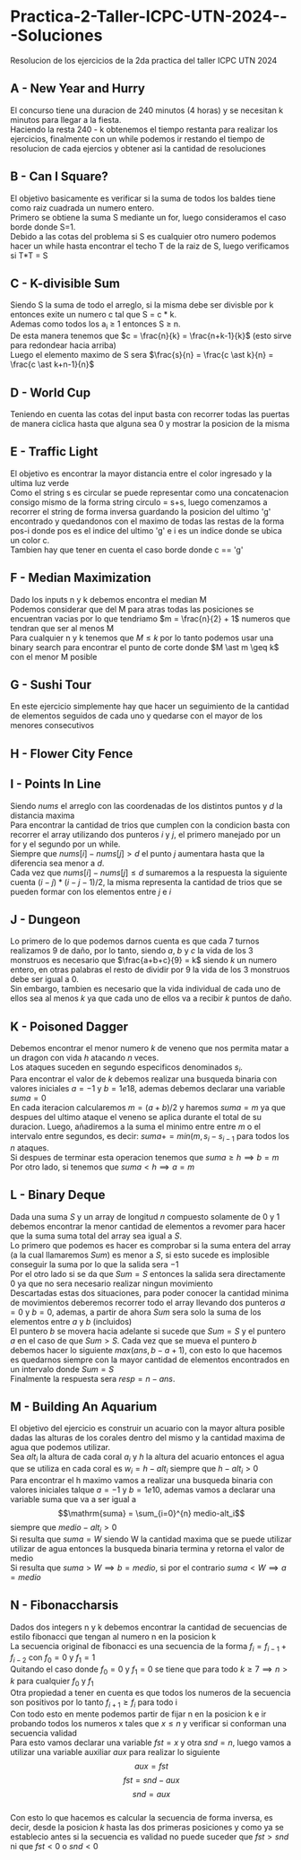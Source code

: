 # Practica-2-Taller-ICPC-UTN-2024---Soluciones
Resolucion de los ejercicios de la 2da practica del taller ICPC UTN 2024

## A - New Year and Hurry
El concurso tiene una duracion de 240 minutos (4 horas) y se necesitan k minutos para llegar a la fiesta. <br>
Haciendo la resta 240 - k obtenemos el tiempo restanta para realizar los ejercicios, finalmente con un while podemos ir restando el tiempo de resolucion de cada ejercios y obtener asi la cantidad de resoluciones

## B - Can I Square?
El objetivo basicamente es verificar si la suma de todos los baldes tiene como raiz cuadrada un numero entero. <br>
Primero se obtiene la suma S mediante un for, luego consideramos el caso borde donde S=1. <br>
Debido a las cotas del problema si S es cualquier otro numero podemos hacer un while hasta encontrar el techo T de la raiz de S, luego verificamos si T*T = S

## C - K-divisible Sum
Siendo S la suma de todo el arreglo, si la misma debe ser divisble por k entonces exite un numero c tal que S = c * k. <br>
Ademas como todos los a<sub>i</sub> $\geq$ 1 entonces S $\geq$ n. <br>
De esta manera tenemos que $c = \frac{n}{k} = \frac{n+k-1}{k}$ (esto sirve para redondear hacia arriba) <br>
Luego el elemento maximo de S sera $\frac{s}{n} = \frac{c \ast k}{n} = \frac{c \ast k+n-1}{n}$

## D - World Cup
Teniendo en cuenta las cotas del input basta con recorrer todas las puertas de manera ciclica hasta que alguna sea 0 y mostrar la posicion de la misma

## E - Traffic Light
El objetivo es encontrar la mayor distancia entre el color ingresado y la ultima luz verde <br>
Como el string s es circular se puede representar como una concatenacion consigo mismo de la forma string circulo = s+s, luego comenzamos a recorrer el string de forma inversa guardando la posicion del ultimo 'g' encontrado y quedandonos con el maximo de todas las restas de la forma pos-i donde pos es el indice del ultimo 'g' e i es un indice donde se ubica un color c. <br>
Tambien hay que tener en cuenta el caso borde donde c == 'g'

## F - Median Maximization
Dado los inputs n y k debemos encontra el median M <br>
Podemos considerar que del M para atras todas las posiciones se encuentran vacias por lo que tendriamo $m = \frac{n}{2} + 1$ numeros que tendran que ser al menos M <br>
Para cualquier n y k tenemos que $M \leq k$ por lo tanto podemos usar una binary search para encontrar el punto de corte donde $M \ast m \geq k\$ con el menor M posible <br>

## G - Sushi Tour
En este ejercicio simplemente hay que hacer un seguimiento de la cantidad de elementos seguidos de cada uno y quedarse con el mayor de los menores consecutivos

## H - Flower City Fence


## I - Points In Line
Siendo $nums$ el arreglo con las coordenadas de los distintos puntos y $d$ la distancia maxima <br>
Para encontrar la cantidad de trios que cumplen con la condicion basta con recorrer el array utilizando dos punteros $i$ y $j$, el primero manejado por un for y el segundo por un while. <br>
Siempre que $nums[i] - nums[j] > d$ el punto $j$ aumentara hasta que la diferencia sea menor a $d$. <br>
Cada vez que $nums[i] - nums[j] \leq d$ sumaremos a la respuesta la siguiente cuenta $(i-j)*(i-j-1)/2$, la misma representa la cantidad de trios que se pueden formar con los elementos entre $j$ e $i$

## J - Dungeon
Lo primero de lo que podemos darnos cuenta es que cada 7 turnos realizamos 9 de daño, por lo tanto, siendo $a$, $b$ y $c$ la vida de los 3 monstruos es necesario que $\frac{a+b+c}{9} = k$ siendo $k$ un numero entero, en otras palabras el resto de dividir por 9 la vida de los 3 monstruos debe ser igual a 0. <br>
Sin embargo, tambien es necesario que la vida individual de cada uno de ellos sea al menos $k$ ya que cada uno de ellos va a recibir $k$ puntos de daño.

## K - Poisoned Dagger
Debemos encontrar el menor numero $k$ de veneno que nos permita matar a un dragon con vida $h$ atacando $n$ veces. <br>
Los ataques suceden en segundo especificos denominados $s_i$. <br>
Para encontrar el valor de $k$ debemos realizar una busqueda binaria con valores iniciales $a = -1$ y $b = 1e18$, ademas debemos declarar una variable $suma = 0$ <br>
En cada iteracion calcularemos $m = (a+b)/2$ y haremos $suma = m$ ya que despues del ultimo ataque el veneno se aplica durante el total de su duracion. Luego, añadiremos a la suma el minimo entre entre $m$ o el intervalo entre segundos, es decir: $suma += min(m,s_i - s_{i-1}$ para todos los $n$ ataques. <br> 
Si despues de terminar esta operacion tenemos que $suma \geq h \implies b = m$ <br>
Por otro lado, si tenemos que $suma < h \implies a = m$

## L - Binary Deque
Dada una suma $S$ y un array de longitud $n$ compuesto solamente de 0 y 1 debemos encontrar la menor cantidad de elementos a revomer para hacer que la suma suma total del array sea igual a $S$. <br>
Lo primero que podemos es hacer es comprobar si la suma entera del array (a la cual llamaremos $Sum$) es menor a $S$, si esto sucede es implosible conseguir la suma por lo que la salida sera $-1$ <br>
Por el otro lado si se da que $Sum = S$ entonces la salida sera directamente $0$ ya que no sera necesario realizar ningun movimiento <br>
Descartadas estas dos situaciones, para poder conocer la cantidad minima de movimientos deberemos recorrer todo el array llevando dos punteros $a=0$ y $b=0$, ademas, a partir de ahora $Sum$ sera solo la suma de los elementos entre $a$ y $b$ (incluidos) <br>
El puntero $b$ se movera hacia adelante si sucede que $Sum = S$ y el puntero $a$ en el caso de que $Sum > S$. Cada vez que se mueva el puntero $b$ debemos hacer lo siguiente $max(ans,b-a+1)$, con esto lo que hacemos es quedarnos siempre con la mayor cantidad de elementos encontrados en un intervalo donde $Sum = S$ <br>
Finalmente la respuesta sera $resp = n - ans$.

## M - Building An Aquarium
El objetivo del ejercicio es construir un acuario con la mayor altura posible dadas las alturas de los corales dentro del mismo y la cantidad maxima de agua que podemos utilizar. <br>
Sea $alt_i$ la altura de cada coral $a_i$ y $h$ la altura del acuario entonces el agua que se utiliza en cada coral es $w_i = h - alt_i$ siempre que $h-alt_i > 0$ <br>
Para encontrar el h maximo vamos a realizar una busqueda binaria con valores iniciales talque $a=-1$ y $b=1e10$, ademas vamos a declarar una variable suma que va a ser igual a $$\mathrm{suma} = \sum_{i=0}^{n} medio-alt_i$$ siempre que $medio - alt_i > 0$ <br>
Si resulta que $suma = W$ siendo W la cantidad maxima que se puede utilizar utilizar de agua entonces la busqueda binaria termina y retorna el valor de medio <br>
Si resulta que $suma > W \implies b = medio$, si por el contrario $suma < W \implies a = medio$

## N - Fibonaccharsis
Dados dos integers n y k debemos encontrar la cantidad de secuencias de estilo fibonacci que tengan al numero n en la posicion k <br>
La secuencia original de fibonacci es una secuencia de la forma $f_i = f_{i-1} + f_{i-2}$ con $f_0 = 0$ y $f_1 = 1$ <br>
Quitando el caso donde $f_0 = 0$ y $f_1 = 0$ se tiene que para todo $k \geq 7 \implies n > k$ para cualquier $f_0$ y $f_1$ <br>
Otra propiedad a tener en cuenta es que todos los numeros de la secuencia son positivos por lo tanto $f_{i+1} \geq f_i$ para todo i <br>
Con todo esto en mente podemos partir de fijar n en la posicion k e ir probando todos los numeros x tales que $x \leq n$ y verificar si conforman una secuencia validad <br>
Para esto vamos declarar una variable $fst = x$ y otra $snd = n$, luego vamos a utilizar una variable auxiliar $aux$ para realizar lo siguiente $$aux = fst$$ $$fst = snd - aux$$ $$snd = aux$$ <br>
Con esto lo que hacemos es calcular la secuencia de forma inversa, es decir, desde la posicion $k$ hasta las dos primeras posiciones y como ya se establecio antes si la secuencia es validad no puede suceder que $fst > snd$ ni que $fst < 0$ o $snd < 0$
